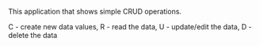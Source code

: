 This application that shows simple CRUD operations.

C - create new data values, 
R - read the data, 
U - update/edit the data, 
D - delete the data
